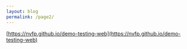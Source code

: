 ```yaml
---
layout: blog
permalink: /page2/
---
```


[https://nvfp.github.io/demo-testing-web](https://nvfp.github.io/demo-testing-web)
